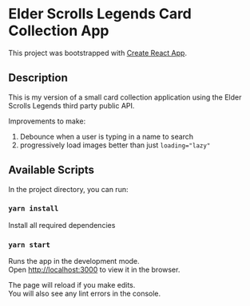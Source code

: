 # Elder Scrolls Legends Card Collection App

This project was bootstrapped with [Create React App](https://github.com/facebook/create-react-app).

## Description

This is my version of a small card collection application using the Elder Scrolls Legends third party public API.

Improvements to make:

1. Debounce when a user is typing in a name to search
2. progressively load images better than just `loading="lazy"`

## Available Scripts

In the project directory, you can run:

### `yarn install`

Install all required dependencies

### `yarn start`

Runs the app in the development mode.\
Open [http://localhost:3000](http://localhost:3000) to view it in the browser.

The page will reload if you make edits.\
You will also see any lint errors in the console.
